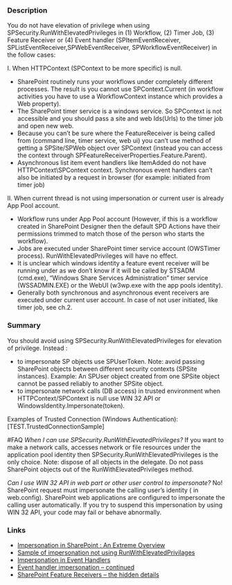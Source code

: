﻿---
Title: RunWithElevatedPrivileges is used while HTTPContext is null
FileName: resp510244.html
---

### Description
You do not have elevation of privilege when using SPSecurity.RunWithElevatedPrivileges in (1) Workflow, (2) Timer Job, (3) Feature Receiver or (4) Event handler (SPItemEventReceiver, SPListEventReceiver,SPWebEventReceiver, SPWorkflowEventReceiver) in the follow cases:

I. When HTTPContext (SPContext to be more specific) is null.

- SharePoint routinely runs your workflows under completely different processes. The result is you cannot use SPContext.Current (in workflow activities you have to use a WorkflowContext instance which provides a Web property).
- The SharePoint timer service is a windows service. So SPContext is not accessible and you should pass a site and web Ids(Urls) to the timer job and open new web.
- Because you can’t be sure where the FeatureReceiver is being called from (command line, timer service, web ui) you can’t use method of getting a SPSite/SPWeb object over SPContext (instead you can access the context through SPFeatureReceiverProperties.Feature.Parent).
- Asynchronous list item event handlers like ItemAdded do not have HTTPContext\SPContext context. Synchronous event handlers can’t also be initiated by a request in browser (for example: initiated from timer job)

II. When current thread is not using impersonation or current user is already App Pool account.

- Workflow runs under App Pool account (However, if this is a workflow created in SharePoint Designer then the default SPD Actions have their permissions trimmed to match those of the person who starts the workflow).
- Jobs are executed under SharePoint timer service account (OWSTimer process). RunWithElevatedPrivileges will have no effect.
- It is unclear which windows identity a feature event receiver will be running under as we don’t know if it will be called by STSADM (cmd.exe), “Windows Share Services Administration” timer service (WSSADMIN.EXE) or the WebUI (w3wp.exe with the app pools identity).
- Generally both synchronous and asynchronous event receivers are executed under current user account. In case of not user initiated, like timer job, see ch.2.

### Summary
You should avoid using SPSecurity.RunWithElevatedPrivileges for elevation of privilege. Instead :

- to impersonate SP objects use SPUserToken. Note: avoid passing SharePoint objects between different security contexts (SPSite instances). Example: An SPUser object created from one SPSite object cannot be passed reliably to another SPSite object.
- to impersonate network calls (DB access) in trusted environment when HTTPContext/SPContext is null use WIN 32 API or WindowsIdentity.Impersonate(token).

Examples of Trusted Connection (Windows Authentication):
[TEST.TrustedConnectionSample]

#FAQ
*When I can use SPSecurity.RunWithElevatedPrivileges?*
If you want to make a network calls, accesses network or file resources under the application pool identity then SPSecurity.RunWithElevatedPrivileges is the only choice. Note: dispose of all objects in the
delegate. Do not pass SharePoint objects out of the RunWithElevatedPrivileges method.

*Can I use WIN 32 API in web part or other user control to impersonate?*
No! SharePoint request must impersonate the calling user’s identity (<identity impersonate=”true” /> in web.config). SharePoint web applications are configured to impersonate the calling user automatically. If you try to suspend this impersonation by using WIN 32 API, your code may fail or behave abnormally.

### Links
- [Impersonation in SharePoint : An Extreme Overview](http://extreme-sharepoint.com/2012/05/30/impersonation-elevation-of-privileges)
- [Sample of impersonation not using RunWithElevatedPrivilages](http://www.sharepoint-tips.com/2007/03/sample-event-handler-to-set-permissions.html)
- [Impersonation in Event Handlers](http://www.sharepoint-tips.com/2007/03/impersonation-in-event-handlers.html)
- [Event handler impersonation – continued](http://www.sharepoint-tips.com/2007/03/event-handler-impersonation-continued.html)
- [SharePoint Feature Receivers – the hidden details](http://blog.pentalogic.net/2010/06/sharepoint-feature-receivers-events-details/)
